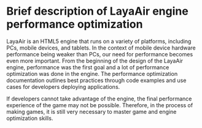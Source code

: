 # Brief description of LayaAir engine performance optimization

LayaAir is an HTML5 engine that runs on a variety of platforms, including PCs, mobile devices, and tablets. In the context of mobile device hardware performance being weaker than PCs, our need for performance becomes even more important. From the beginning of the design of the LayaAir engine, performance was the first goal and a lot of performance optimization was done in the engine. The performance optimization documentation outlines best practices through code examples and use cases for developers deploying applications.

If developers cannot take advantage of the engine, the final performance experience of the game may not be possible. Therefore, in the process of making games, it is still very necessary to master game and engine optimization skills.

 

